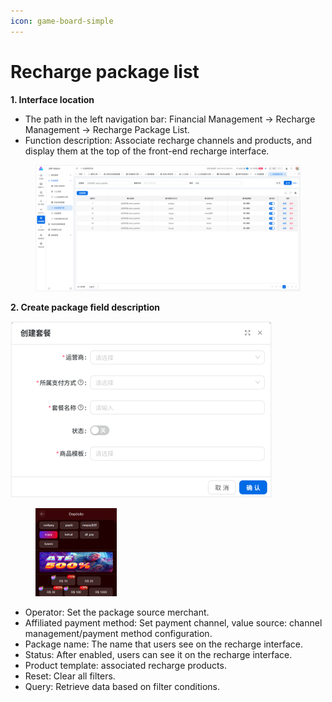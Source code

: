 ```yaml
---
icon: game-board-simple
---
```


# Recharge package list

**1. Interface location**

* The path in the left navigation bar: Financial Management → Recharge Management → Recharge Package List.
* Function description: Associate recharge channels and products, and display them at the top of the front-end recharge interface.

<figure><img src="../../.gitbook/assets/image (220).png" alt=""><figcaption></figcaption></figure>

**2. Create package field description**

![](<../../.gitbook/assets/image (221).png>)

<div align="left"><figure><img src="../../.gitbook/assets/image (222).png" alt="" width="130"><figcaption></figcaption></figure></div>

* Operator: Set the package source merchant.
* Affiliated payment method: Set payment channel, value source: channel management/payment method configuration.
* Package name: The name that users see on the recharge interface.
* Status: After enabled, users can see it on the recharge interface.
* Product template: associated recharge products.
* Reset: Clear all filters.
* Query: Retrieve data based on filter conditions.
